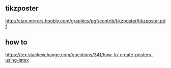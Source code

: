 

## tikzposter

http://ctan.mirrors.hoobly.com/graphics/pgf/contrib/tikzposter/tikzposter.pdf


## how to

https://tex.stackexchange.com/questions/341/how-to-create-posters-using-latex


